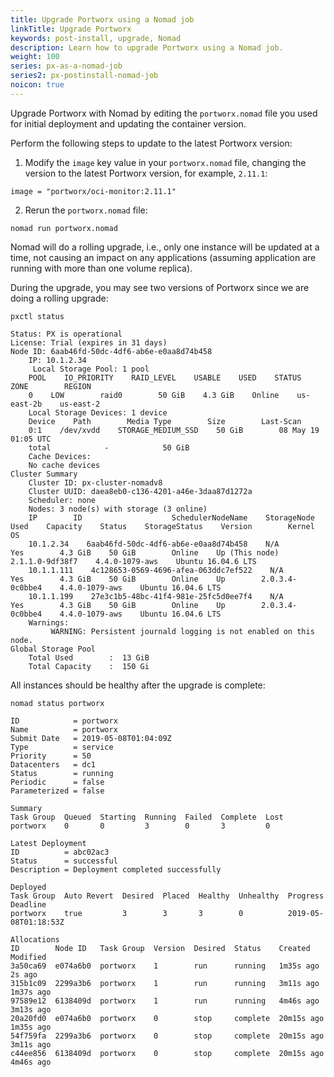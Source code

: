 ```yaml
---
title: Upgrade Portworx using a Nomad job
linkTitle: Upgrade Portworx
keywords: post-install, upgrade, Nomad
description: Learn how to upgrade Portworx using a Nomad job.
weight: 100
series: px-as-a-nomad-job
series2: px-postinstall-nomad-job
noicon: true
---
```


Upgrade Portworx with Nomad by editing the `portworx.nomad` file you used for initial deployment and updating the container version.

Perform the following steps to update to the latest Portworx version:

1. Modify the `image` key value in your `portworx.nomad` file, changing the version to the latest Portworx version, for example, `2.11.1`:

```text
image = "portworx/oci-monitor:2.11.1"
```

2. Rerun the `portworx.nomad` file:

```text
nomad run portworx.nomad
```

Nomad will do a rolling upgrade, i.e., only one instance will be updated at a time, not causing an impact on any applications (assuming application are running with more than one volume replica).

During the upgrade, you may see two versions of Portworx since we are doing a rolling upgrade:

```text
pxctl status
```

```output
Status: PX is operational
License: Trial (expires in 31 days)
Node ID: 6aab46fd-50dc-4df6-ab6e-e0aa8d74b458
    IP: 10.1.2.34
     Local Storage Pool: 1 pool
    POOL    IO_PRIORITY    RAID_LEVEL    USABLE    USED    STATUS    ZONE        REGION
    0    LOW        raid0        50 GiB    4.3 GiB    Online    us-east-2b    us-east-2
    Local Storage Devices: 1 device
    Device    Path        Media Type        Size        Last-Scan
    0:1    /dev/xvdd    STORAGE_MEDIUM_SSD    50 GiB        08 May 19 01:05 UTC
    total            -            50 GiB
    Cache Devices:
    No cache devices
Cluster Summary
    Cluster ID: px-cluster-nomadv8
    Cluster UUID: daea8eb0-c136-4201-a46e-3daa87d1272a
    Scheduler: none
    Nodes: 3 node(s) with storage (3 online)
    IP        ID                    SchedulerNodeName    StorageNode    Used    Capacity    Status    StorageStatus    Version        Kernel        OS
    10.1.2.34    6aab46fd-50dc-4df6-ab6e-e0aa8d74b458    N/A            Yes        4.3 GiB    50 GiB        Online    Up (This node)    2.1.1.0-9df38f7    4.4.0-1079-aws    Ubuntu 16.04.6 LTS
    10.1.1.111    4c128653-0569-4696-afea-063ddc7ef522    N/A            Yes        4.3 GiB    50 GiB        Online    Up        2.0.3.4-0c0bbe4    4.4.0-1079-aws    Ubuntu 16.04.6 LTS
    10.1.1.199    27e3c1b5-48bc-41f4-981e-25fc5d0ee7f4    N/A            Yes        4.3 GiB    50 GiB        Online    Up        2.0.3.4-0c0bbe4    4.4.0-1079-aws    Ubuntu 16.04.6 LTS
    Warnings:
         WARNING: Persistent journald logging is not enabled on this node.
Global Storage Pool
    Total Used        :  13 GiB
    Total Capacity    :  150 Gi
```

All instances should be healthy after the upgrade is complete:

```text
nomad status portworx
```

```output
ID            = portworx
Name          = portworx
Submit Date   = 2019-05-08T01:04:09Z
Type          = service
Priority      = 50
Datacenters   = dc1
Status        = running
Periodic      = false
Parameterized = false

Summary
Task Group  Queued  Starting  Running  Failed  Complete  Lost
portworx    0       0         3        0       3         0

Latest Deployment
ID          = abc02ac3
Status      = successful
Description = Deployment completed successfully

Deployed
Task Group  Auto Revert  Desired  Placed  Healthy  Unhealthy  Progress Deadline
portworx    true         3        3       3        0          2019-05-08T01:18:53Z

Allocations
ID        Node ID   Task Group  Version  Desired  Status    Created     Modified
3a50ca69  e074a6b0  portworx    1        run      running   1m35s ago   2s ago
315b1c09  2299a3b6  portworx    1        run      running   3m11s ago   1m37s ago
97589e12  6138409d  portworx    1        run      running   4m46s ago   3m13s ago
20a20fd0  e074a6b0  portworx    0        stop     complete  20m15s ago  1m35s ago
54f759fa  2299a3b6  portworx    0        stop     complete  20m15s ago  3m11s ago
c44ee856  6138409d  portworx    0        stop     complete  20m15s ago  4m46s ago
```


